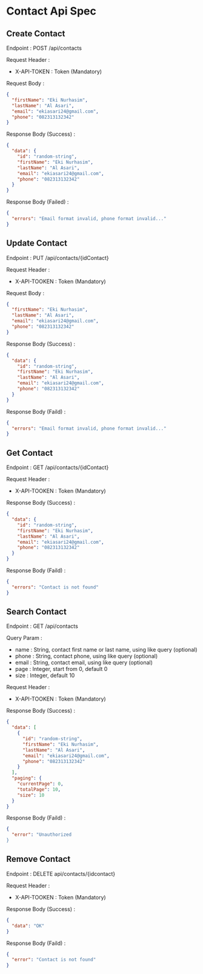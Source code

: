 # Contact Api Spec

## Create Contact

Endpoint : POST /api/contacts

Request Header :

- X-API-TOKEN : Token (Mandatory)

Request Body :

```json
{
  "firstName": "Eki Nurhasim",
  "lastName": "Al Asari",
  "email": "ekiasari24@gmail.com",
  "phone": "082313132342"
}
```

Response Body (Success) :

```json
{
  "data": {
    "id": "random-string",
    "firstName": "Eki Nurhasim",
    "lastName": "Al Asari",
    "email": "ekiasari24@gmail.com",
    "phone": "082313132342"
  }
}
```

Response Body (Failed) :

```json
{
  "errors": "Email format invalid, phone format invalid..."
}
```

## Update Contact

Endpoint : PUT /api/contacts/{idContact}

Request Header :

- X-API-TOOKEN : Token (Mandatory)

Request Body :

```json
{
  "firstName": "Eki Nurhasim",
  "lastName": "Al Asari",
  "email": "ekiasari24@gmail.com",
  "phone": "082313132342"
}
```

Response Body (Success) :

```json
{
  "data": {
    "id": "random-string",
    "firstName": "Eki Nurhasim",
    "lastName": "Al Asari",
    "email": "ekiasari24@gmail.com",
    "phone": "082313132342"
  }
}
```

Response Body (Faild) :

```json
{
  "errors": "Email format invalid, phone format invalid..."
}
```

## Get Contact

Endpoint : GET /api/contacts/{idContact}

Request Header :

- X-API-TOOKEN : Token (Mandatory)

Response Body (Success) :

```json
{
  "data": {
    "id": "random-string",
    "firstName": "Eki Nurhasim",
    "lastName": "Al Asari",
    "email": "ekiasari24@gmail.com",
    "phone": "082313132342"
  }
}
```

Response Body (Faild) :

```json
{
  "errors": "Contact is not found"
}
```

## Search Contact

Endpoint : GET /api/contacts

Query Param :

- name : String, contact first name or last name, using like query (optional)
- phone : String, contact phone, using like query (optional)
- email : String, contact email, using like query (optional)
- page : Integer, start from 0, default 0
- size : Integer, default 10

Request Header :

- X-API-TOOKEN : Token (Mandatory)

Response Body (Success) :

```json
{
  "data": [
    {
      "id": "random-string",
      "firstName": "Eki Nurhasim",
      "lastName": "Al Asari",
      "email": "ekiasari24@gmail.com",
      "phone": "082313132342"
    }
  ],
  "paging": {
    "currentPage": 0,
    "totalPage": 10,
    "size": 10
  }
}
```

Response Body (Faild) :

```json
{
  "error": "Unauthorized
}
```

## Remove Contact

Endpoint : DELETE api/contacts/{idcontact}

Request Header :

- X-API-TOOKEN : Token (Mandatory)

Response Body (Success) :

```json
{
  "data": "OK"
}
```

Response Body (Faild) :

```json
{
  "error": "Contact is not found"
}
```
